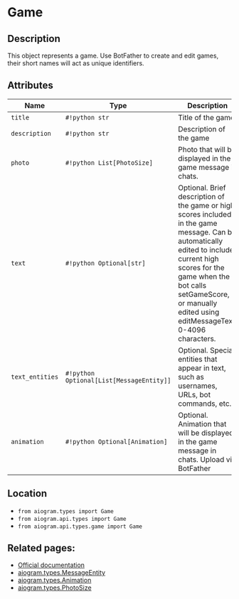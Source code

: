 # Game

## Description

This object represents a game. Use BotFather to create and edit games, their short names will act as unique identifiers.


## Attributes

| Name | Type | Description |
| - | - | - |
| `title` | `#!python str` | Title of the game |
| `description` | `#!python str` | Description of the game |
| `photo` | `#!python List[PhotoSize]` | Photo that will be displayed in the game message in chats. |
| `text` | `#!python Optional[str]` | Optional. Brief description of the game or high scores included in the game message. Can be automatically edited to include current high scores for the game when the bot calls setGameScore, or manually edited using editMessageText. 0-4096 characters. |
| `text_entities` | `#!python Optional[List[MessageEntity]]` | Optional. Special entities that appear in text, such as usernames, URLs, bot commands, etc. |
| `animation` | `#!python Optional[Animation]` | Optional. Animation that will be displayed in the game message in chats. Upload via BotFather |



## Location

- `from aiogram.types import Game`
- `from aiogram.api.types import Game`
- `from aiogram.api.types.game import Game`

## Related pages:

- [Official documentation](https://core.telegram.org/bots/api#game)
- [aiogram.types.MessageEntity](../types/message_entity.md)
- [aiogram.types.Animation](../types/animation.md)
- [aiogram.types.PhotoSize](../types/photo_size.md)
